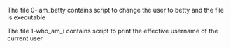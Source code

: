 The file 0-iam_betty contains script to change the user to betty and the file is executable

The file 1-who_am_i contains script to print the effective username of the current user
